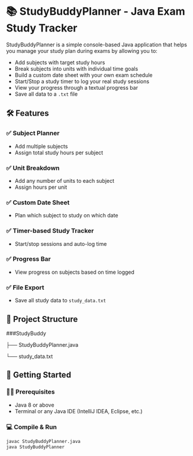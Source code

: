 # 📚 StudyBuddyPlanner - Java Exam Study Tracker

StudyBuddyPlanner is a simple console-based Java application that helps you manage your study plan during exams by allowing you to:

- Add subjects with target study hours
- Break subjects into units with individual time goals
- Build a custom date sheet with your own exam schedule
- Start/Stop a study timer to log your real study sessions
- View your progress through a textual progress bar
- Save all data to a `.txt` file


## 🛠️ Features

### ✅ Subject Planner
- Add multiple subjects
- Assign total study hours per subject

### ✅ Unit Breakdown
- Add any number of units to each subject
- Assign hours per unit

### ✅ Custom Date Sheet
- Plan which subject to study on which date

### ✅ Timer-based Study Tracker
- Start/stop sessions and auto-log time

### ✅ Progress Bar
- View progress on subjects based on time logged

### ✅ File Export
- Save all study data to `study_data.txt`

## 📂 Project Structure

###StudyBuddy

├── StudyBuddyPlanner.java

└── study_data.txt     


## 🚀 Getting Started

### 🧑‍💻 Prerequisites
- Java 8 or above
- Terminal or any Java IDE (IntelliJ IDEA, Eclipse, etc.)

### 💻 Compile & Run

```bash
javac StudyBuddyPlanner.java
java StudyBuddyPlanner
```